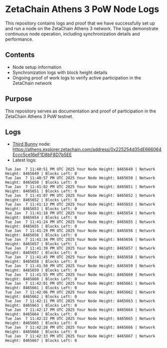 # ZetaChain Athens 3 PoW Node Logs
This repository contains logs and proof that we have successfully set up and run a node on the ZetaChain Athens 3 network. The logs demonstrate continuous node operation, including synchronization details and performance.

## Contents
- Node setup information
- Synchronization logs with block height details
- Ongoing proof of work logs to verify active participation in the ZetaChain network

## Purpose
This repository serves as documentation and proof of participation in the ZetaChain Athens 3 PoW testnet.

## Logs

- [Third Bunny](https://thirdbunny.xyz/) node: https://athens.explorer.zetachain.com/address/0x225254d35dE666064Eccc5ce16eF1D8bF8D7b5EE
- Latest logs:
```
Tue Jan  7 11:40:51 PM UTC 2025 Your Node Height: 8465649 | Network Height: 8465649 | Blocks Left: 0
Tue Jan  7 11:40:57 PM UTC 2025 Your Node Height: 8465650 | Network Height: 8465650 | Blocks Left: 0
Tue Jan  7 11:41:02 PM UTC 2025 Your Node Height: 8465651 | Network Height: 8465651 | Blocks Left: 0
Tue Jan  7 11:41:07 PM UTC 2025 Your Node Height: 8465652 | Network Height: 8465652 | Blocks Left: 0
Tue Jan  7 11:41:13 PM UTC 2025 Your Node Height: 8465653 | Network Height: 8465653 | Blocks Left: 0
Tue Jan  7 11:41:18 PM UTC 2025 Your Node Height: 8465654 | Network Height: 8465654 | Blocks Left: 0
Tue Jan  7 11:41:24 PM UTC 2025 Your Node Height: 8465655 | Network Height: 8465655 | Blocks Left: 0
Tue Jan  7 11:41:29 PM UTC 2025 Your Node Height: 8465656 | Network Height: 8465656 | Blocks Left: 0
Tue Jan  7 11:41:34 PM UTC 2025 Your Node Height: 8465656 | Network Height: 8465657 | Blocks Left: 1
Tue Jan  7 11:41:39 PM UTC 2025 Your Node Height: 8465657 | Network Height: 8465657 | Blocks Left: 0
Tue Jan  7 11:41:45 PM UTC 2025 Your Node Height: 8465658 | Network Height: 8465658 | Blocks Left: 0
Tue Jan  7 11:41:50 PM UTC 2025 Your Node Height: 8465659 | Network Height: 8465659 | Blocks Left: 0
Tue Jan  7 11:41:55 PM UTC 2025 Your Node Height: 8465660 | Network Height: 8465660 | Blocks Left: 0
Tue Jan  7 11:42:01 PM UTC 2025 Your Node Height: 8465661 | Network Height: 8465661 | Blocks Left: 0
Tue Jan  7 11:42:06 PM UTC 2025 Your Node Height: 8465662 | Network Height: 8465662 | Blocks Left: 0
Tue Jan  7 11:42:11 PM UTC 2025 Your Node Height: 8465663 | Network Height: 8465663 | Blocks Left: 0
Tue Jan  7 11:42:17 PM UTC 2025 Your Node Height: 8465664 | Network Height: 8465664 | Blocks Left: 0
Tue Jan  7 11:42:22 PM UTC 2025 Your Node Height: 8465665 | Network Height: 8465665 | Blocks Left: 0
Tue Jan  7 11:42:28 PM UTC 2025 Your Node Height: 8465666 | Network Height: 8465666 | Blocks Left: 0
Tue Jan  7 11:42:33 PM UTC 2025 Your Node Height: 8465667 | Network Height: 8465667 | Blocks Left: 0
```
